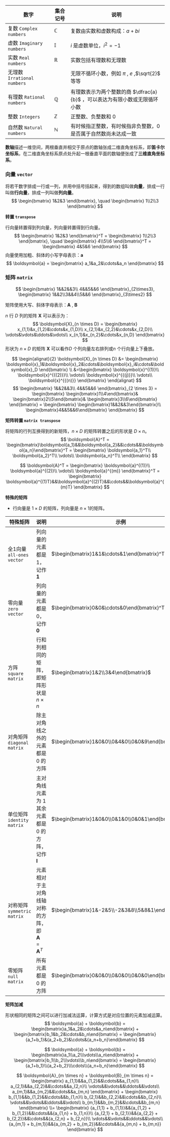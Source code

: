 | 数字                        | 集合记号     | 说明                                                         |
| --------------------------- | ------------ | ------------------------------------------------------------ |
| 复数 `Complex numbers`      | $\mathbb{C}$ | 复数由实数和虚数构成：$a + bi$                               |
| 虚数 `Imaginary numbers`    | $\mathbb{I}$ | $i$ 是虚数单位，$i^2 = -1$                                   |
| 实数 `Real numbers`         | $\mathbb{R}$ | 实数包括有理数和无理数                                       |
| 无理数 `Irrational numbers` |              | 无限不循环小数，例如 $\pi$ , $e$ ,$\sqrt{2}$ 等等            |
| 有理数 `Rational numbers`   | $\mathbb{Q}$ | 有理数表示为两个整数的商 $\dfrac{a}{b}$ ，可以表达为有限小数或无限循环小数 |
| 整数 `Integers`             | $\mathbb{Z}$ | 正整数、负整数和 $0$                                         |
| 自然数 `Natural numbers`    | $\mathbb{N}$ | 有时候指正整数，有时候指非负整数，$0$ 是否属于自然数尚未达成一致 |



**数轴**描述一维空间，两根垂直并相交于原点的数轴张成二维直角坐标系，即**笛卡尔坐标系**，在二维直角坐标系原点处升起一根垂直平面的数轴便张成了**三维直角坐标系**。



### 向量 `vector`

将若干数字排成一行或一列，并用中括号括起来，得到的数组叫做**向量**，排成一行叫做**行向量**，排成一列叫做**列向量**。
$$
\begin{bmatrix}
1&2&3
\end{bmatrix}, \quad
\begin{bmatrix}
1\\2\\3
\end{bmatrix}
$$

**转置 `transpose`**

行向量转置得到列向量，列向量转置得到行向量。
$$
\begin{bmatrix}
1&2&3
\end{bmatrix}^T = 
\begin{bmatrix}
1\\2\\3
\end{bmatrix}, \quad
\begin{bmatrix}
4\\5\\6
\end{bmatrix}^T = 
\begin{bmatrix}
4&5&6
\end{bmatrix}
$$
向量使用加粗、斜体的小写字母表示：$\boldsymbol{a}$
$$
\boldsymbol{a} = \begin{bmatrix} a_1&a_2&\cdots&a_n \end{bmatrix}
$$

### 矩阵 `matrix`

$$
\begin{bmatrix}
1&&2&&3\\
4&&5&&6
\end{bmatrix}_{2\times3},
\begin{bmatrix}
1&&2\\3&&4\\5&&6
\end{bmatrix}_{3\times2}
$$

矩阵使用大写、斜体字母表示：$\boldsymbol{A}$ , $\boldsymbol{B}$​ 

$n$ 行 $D$ 列的矩阵 $\boldsymbol X$ 可以表示为：
$$
\boldsymbol{X}_{n \times D} = 
\begin{bmatrix}
x_{1,1}&x_{1,2}&\cdots&x_{1,D}\\
x_{2,1}&x_{2,2}&\cdots&x_{2,D}\\
\vdots&\vdots&\ddots&\vdots\\
x_{n,1}&x_{n,2}&\cdots&x_{n,D}
\end{bmatrix}
$$
形状为 $n \times D$ 的矩阵 $\boldsymbol{X}$ 可以看作$D$ 个列向量左右排列或$n$ 个行向量上下叠放。

$$
\begin{alignat}{2}
\boldsymbol{X}_{n \times D} &=
\begin{bmatrix}
\boldsymbol{x}_1&\boldsymbol{x}_2&\cdots&\boldsymbol{x}_i&\cdots&\boldsymbol{x}_D
\end{bmatrix} \\
&=\begin{bmatrix}
\boldsymbol{x}^{(1)}\\
\boldsymbol{x}^{{(2)}}\\
\vdots\\
\boldsymbol{x}^{{(j)}}\\
\vdots\\
\boldsymbol{x}^{{(n)}}
\end{bmatrix}
\end{alignat}
$$
$$
\begin{bmatrix}
1&&2&&3\\
4&&5&&6
\end{bmatrix}_{2 \times 3} = 
\begin{bmatrix}
\begin{bmatrix}1\\4\end{bmatrix}&
\begin{bmatrix}2\\5\end{bmatrix}&
\begin{bmatrix}3\\6\end{bmatrix}
\end{bmatrix} = 
\begin{bmatrix}
\begin{bmatrix}1&&2&&3\end{bmatrix}\\
\begin{bmatrix}4&&5&&6\end{bmatrix}
\end{bmatrix}
$$

**矩阵转置 `matrix transpose`**

将矩阵的行列互换得到的新矩阵，$n \times D$ 的矩阵转置之后的形状是 $D \times n$。 
$$
\boldsymbol{A}^T = 
\begin{bmatrix}\boldsymbol{a_1}&&\boldsymbol{a_2}&&\cdots&&\boldsymbol{a_n}\end{bmatrix}^T =
\begin{bmatrix}
\boldsymbol{a_1}^T\\
\boldsymbol{a_2}^T\\
\vdots\\
\boldsymbol{a_n}^T\\
\end{bmatrix}
$$

$$
\boldsymbol{A}^T = 
\begin{bmatrix}
\boldsymbol{a}^{(1)}\\
\boldsymbol{a}^{(2)}\\
\vdots\\
\boldsymbol{a}^{(m)}
\end{bmatrix}^T = 
\begin{bmatrix}
\boldsymbol{a}^{(1)T}&&\boldsymbol{a}^{(2)T}&&\cdots&&\boldsymbol{a}^{(m)T}
\end{bmatrix}
$$

**特殊的矩阵**

- 行向量是 $1 \times D$ 的矩阵，列向量是 $n \times 1$的矩阵。

| 特殊矩阵                    | 说明                                                         | 示例                                                |
| --------------------------- | ------------------------------------------------------------ | --------------------------------------------------- |
| 全$1$向量 `all-ones vector` | 列向量的元素都是 $1$，记作 $\boldsymbol{1}$                  | $\begin{bmatrix}1&1&\cdots&1\end{bmatrix}^T$        |
| 零向量 `zero vector`        | 列向量的元素都是 $0$，记作 $\boldsymbol{0}$                  | $\begin{bmatrix}0&0&\cdots&0\end{bmatrix}^T$        |
| 方阵 `square matrix`        | 行和列相同的矩阵，即矩阵形状是 $n \times n$                  | $\begin{bmatrix}1&2\\3&4\end{bmatrix}$              |
| 对角矩阵 `diagonal matrix`  | 除主对角线之外的元素都是 $0$ 的方阵                          | $\begin{bmatrix}1&0&0\\0&4&0\\0&0&9\end{bmatrix}$   |
| 单位矩阵 `identity matrix`  | 主对角线元素为 $1$ 其余元素都是 $0$ 的方阵，记作 $\boldsymbol{I}$ | $\begin{bmatrix}1&0&0\\0&1&0\\0&0&1\end{bmatrix}$   |
| 对称矩阵 `symmetric matrix` | 元素相对于主对角线轴对称的方阵，即$\boldsymbol{A}=\boldsymbol{A}^T$ | $\begin{bmatrix}1&-2&5\\-2&3&8\\5&8&1\end{bmatrix}$ |
| 零矩阵 `null matrix`        | 所有元素都是 $0$ 的方阵                                      | $\begin{bmatrix}0&0&0\\0&0&0\\0&0&0\end{bmatrix}$   |

**矩阵加减**

形状相同的矩阵之间可以进行加减法运算，计算方式是对应位置的元素加减运算。
$$
\boldsymbol{a} + \boldsymbol{b} = \begin{bmatrix}a_1&a_2&\cdots&a_n\end{bmatrix} + \begin{bmatrix}b_1&b_2&\cdots&b_n\end{bmatrix} = \begin{bmatrix}{a_1+b_1}&{a_2+b_2}&\cdots&{a_n+b_n}\end{bmatrix}
$$

$$
\boldsymbol{a} + \boldsymbol{b} = \begin{bmatrix}a_1\\a_2\\\vdots\\a_n\end{bmatrix} + \begin{bmatrix}b_1\\b_2\\\vdots\\b_n\end{bmatrix} = \begin{bmatrix}{a_1+b_1}\\{a_2+b_2}\\\cdots\\{a_n+b_n}\end{bmatrix}
$$

$$
\boldsymbol{A}_{m \times n} + \boldsymbol{B}_{m \times n} = 
\begin{bmatrix}
a_{1,1}&&a_{1,2}&&\cdots&&a_{1,n}\\
a_{2,1}&&a_{2,2}&&\cdots&&a_{2,n}\\
\vdots&&\vdots&&\ddots&&\vdots\\
a_{m,1}&&a_{m,2}&&\cdots&&a_{m,n}
\end{bmatrix} + 
\begin{bmatrix}
b_{1,1}&&b_{1,2}&&\cdots&&b_{1,n}\\
b_{2,1}&&b_{2,2}&&\cdots&&b_{2,n}\\
\vdots&&\vdots&&\ddots&&\vdots\\
b_{m,1}&&b_{m,2}&&\cdots&&b_{m,n}
\end{bmatrix} \\= 
\begin{bmatrix}
{a_{1,1} + b_{1,1}}&&{a_{1,2} + b_{1,2}}&&\cdots&&{a_{1,n} + b_{1,n}}\\
{a_{2,1} + b_{2,1}}&&{a_{2,2} + b_{2,2}}&&\cdots&&{a_{2,n} + b_{2,n}}\\
\vdots&&\vdots&&\ddots&&\vdots\\
{a_{m,1} + b_{m,1}}&&{a_{m,2} + b_{m,2}}&&\cdots&&{a_{m,n} + b_{m,n}}
\end{bmatrix}
$$



























